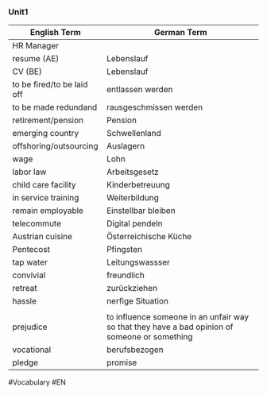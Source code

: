 ### Unit1

| English Term               | German Term                                                                                   |
| -------------------------- | --------------------------------------------------------------------------------------------- |
| HR Manager                 |                                                                                               |
| resume (AE)                | Lebenslauf                                                                                    |
| CV (BE)                    | Lebenslauf                                                                                    |
| to be fired/to be laid off | entlassen werden                                                                              |
| to be made redundand       | rausgeschmissen werden                                                                        |
| retirement/pension         | Pension                                                                                       |
| emerging country           | Schwellenland                                                                                 |
| offshoring/outsourcing     | Auslagern                                                                                     |
| wage                       | Lohn                                                                                          |
| labor law                  | Arbeitsgesetz                                                                                 |
| child care facility        | Kinderbetreuung                                                                               |
| in service training        | Weiterbildung                                                                                 |
| remain employable          | Einstellbar bleiben                                                                           |
| telecommute                | Digital pendeln                                                                               |
| Austrian cuisine           | Österreichische Küche                                                                         |
| Pentecost                  | Pfingsten                                                                                     |
| tap water                  | Leitungswassser                                                                               |
| convivial                  | freundlich                                                                                    |
| retreat                    | zurückziehen                                                                                  |
| hassle                     | nerfige Situation                                                                             |
|                            |                                                                                               |
| prejudice                  | to influence someone in an unfair way so that they have a bad opinion of someone or something |
| vocational                 | berufsbezogen                                                                                 |
| pledge                     | promise                                                                                       |




#Vocabulary #EN